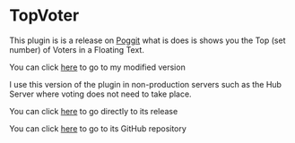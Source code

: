 # TopVoter

This plugin is is a release on [Poggit](https://poggit.pmmp.io/) what is does is shows you the Top (set number) of Voters in a Floating Text.

You can click [here](https://github.com/jaylac2000/ScepterNetwork/tree/master/MCPE%20Server/PrivatePlugins/ScepterVoting) to go to my modified version

I use this version of the plugin in non-production servers such as the Hub Server where voting does not need to take place.

You can click [here](https://poggit.pmmp.io/p/TopVoter/) to go directly to its release

You can click [here](https://github.com/SalmonDE/TopVoter/) to go to its GitHub repository